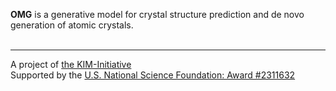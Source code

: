 **OMG** is a generative model for crystal structure prediction and de novo generation of atomic crystals.
<br><br>
* * *

A project of [the KIM-Initiative](https://kim-initiative.org/)  
Supported by the [U.S. National Science Foundation: Award #2311632](https://www.nsf.gov/awardsearch/showAward?AWD_ID=2311632&HistoricalAwards=false)

